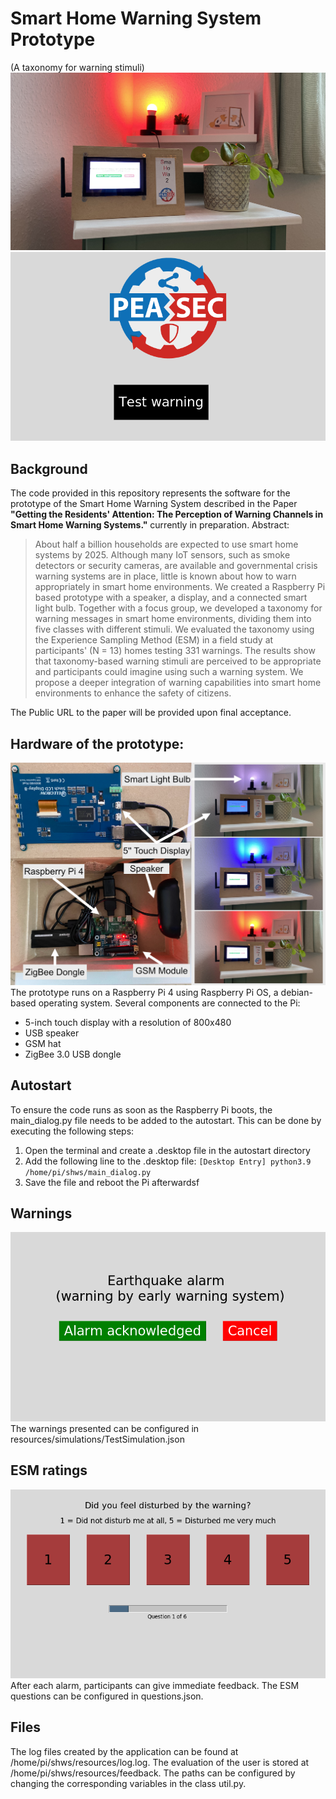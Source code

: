 # Smart Home Warning System Prototype
(A taxonomy for warning stimuli)
![Prototype](prototype.jpg)
![Start Screen](startscreen.png)

## Background
The code provided in this repository represents the software for the prototype of the Smart Home Warning System described in the Paper **"Getting the Residents' Attention: The Perception of Warning Channels in Smart Home Warning Systems."** currently in preparation.
Abstract:
>About half a billion households are expected to use smart home systems by 2025. Although many IoT sensors, such as smoke detectors or security cameras, are available and governmental crisis warning systems are in place, little is known about how to warn appropriately in smart home environments. We created a Raspberry Pi based prototype with a speaker, a display, and a connected smart light bulb. Together with a focus group, we developed a taxonomy for warning messages in smart home environments, dividing them into five classes with different stimuli. We evaluated the taxonomy using the Experience Sampling Method (ESM) in a field study at participants' (N = 13) homes testing 331 warnings. The results show that taxonomy-based warning stimuli are perceived to be appropriate and participants could imagine using such a warning system. We propose a deeper integration of warning capabilities into smart home environments to enhance the safety of citizens.

The Public URL to the paper will be provided upon final acceptance.

##

## Hardware of the prototype:
![Hardware](hardware.png)
The prototype runs on a Raspberry Pi 4 using Raspberry Pi OS, a debian-based operating system. Several components are connected to the Pi:
- 5-inch touch display with a resolution of 800x480
- USB speaker
- GSM hat
- ZigBee 3.0 USB dongle

## Autostart
To ensure the code runs as soon as the Raspberry Pi boots, the main_dialog.py file needs to be added to the autostart. This can be done by executing the following steps:
1. Open the terminal and create a .desktop file in the autostart directory
2. Add the following line to the .desktop file:  `[Desktop Entry] python3.9 /home/pi/shws/main_dialog.py`
3. Save the file and reboot the Pi afterwardsf

## Warnings
![Warning](warning.png)
The warnings presented can be configured in resources/simulations/TestSimulation.json

## ESM ratings
![ESM Ratings](esmrating.png)
After each alarm, participants can give immediate feedback. The ESM questions can be configured in questions.json.

## Files
The log files created by the application can be found at /home/pi/shws/resources/log.log. The evaluation of the user is stored at /home/pi/shws/resources/feedback. The paths can be configured by changing the corresponding variables in the class util.py.
